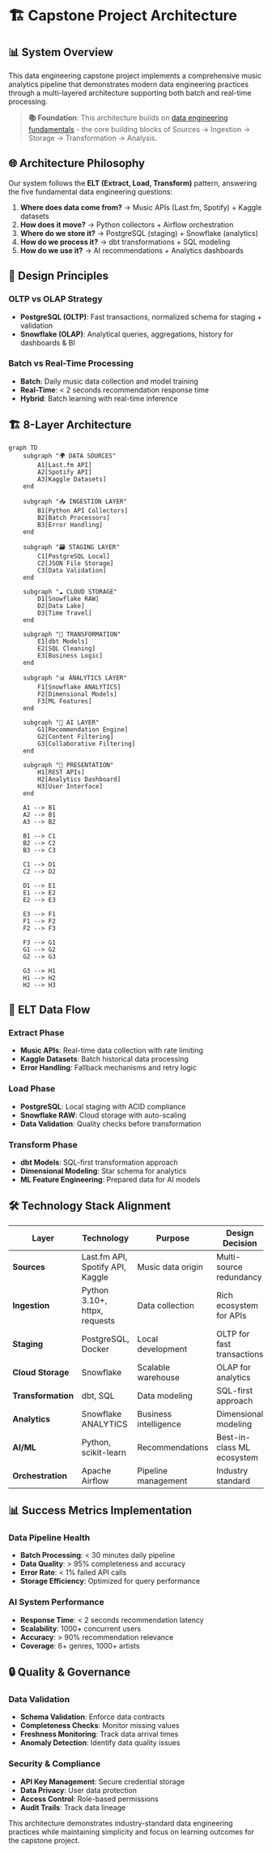 # 🏗️ Capstone Project Architecture

## 📊 System Overview

This data engineering capstone project implements a comprehensive music analytics pipeline that demonstrates modern data engineering practices through a multi-layered architecture supporting both batch and real-time processing.

> **📚 Foundation**: This architecture builds on [data engineering fundamentals](data-engineering-fundamentals.md) - the core building blocks of Sources → Ingestion → Storage → Transformation → Analysis.

## 🌐 Architecture Philosophy

Our system follows the **ELT (Extract, Load, Transform)** pattern, answering the five fundamental data engineering questions:

1. **Where does data come from?** → Music APIs (Last.fm, Spotify) + Kaggle datasets
2. **How does it move?** → Python collectors + Airflow orchestration
3. **Where do we store it?** → PostgreSQL (staging) + Snowflake (analytics)
4. **How do we process it?** → dbt transformations + SQL modeling
5. **How do we use it?** → AI recommendations + Analytics dashboards

## 🎯 Design Principles

### OLTP vs OLAP Strategy
- **PostgreSQL (OLTP)**: Fast transactions, normalized schema for staging + validation
- **Snowflake (OLAP)**: Analytical queries, aggregations, history for dashboards & BI

### Batch vs Real-Time Processing
- **Batch**: Daily music data collection and model training
- **Real-Time**: < 2 seconds recommendation response time
- **Hybrid**: Batch learning with real-time inference

## 🏗️ 8-Layer Architecture

```mermaid
graph TD
    subgraph "🌍 DATA SOURCES"
        A1[Last.fm API]
        A2[Spotify API] 
        A3[Kaggle Datasets]
    end
    
    subgraph "📥 INGESTION LAYER"
        B1[Python API Collectors]
        B2[Batch Processors]
        B3[Error Handling]
    end
    
    subgraph "🗃️ STAGING LAYER"
        C1[PostgreSQL Local]
        C2[JSON File Storage]
        C3[Data Validation]
    end
    
    subgraph "☁️ CLOUD STORAGE"
        D1[Snowflake RAW]
        D2[Data Lake]
        D3[Time Travel]
    end
    
    subgraph "🔧 TRANSFORMATION"
        E1[dbt Models]
        E2[SQL Cleaning]
        E3[Business Logic]
    end
    
    subgraph "📊 ANALYTICS LAYER"
        F1[Snowflake ANALYTICS]
        F2[Dimensional Models]
        F3[ML Features]
    end
    
    subgraph "🤖 AI LAYER"
        G1[Recommendation Engine]
        G2[Content Filtering]
        G3[Collaborative Filtering]
    end
    
    subgraph "📱 PRESENTATION"
        H1[REST APIs]
        H2[Analytics Dashboard]
        H3[User Interface]
    end
    
    A1 --> B1
    A2 --> B1
    A3 --> B2
    
    B1 --> C1
    B2 --> C2
    B3 --> C3
    
    C1 --> D1
    C2 --> D2
    
    D1 --> E1
    E1 --> E2
    E2 --> E3
    
    E3 --> F1
    F1 --> F2
    F2 --> F3
    
    F3 --> G1
    G1 --> G2
    G2 --> G3
    
    G3 --> H1
    H1 --> H2
    H2 --> H3
```

## 🔄 ELT Data Flow

### Extract Phase
- **Music APIs**: Real-time data collection with rate limiting
- **Kaggle Datasets**: Batch historical data processing
- **Error Handling**: Fallback mechanisms and retry logic

### Load Phase
- **PostgreSQL**: Local staging with ACID compliance
- **Snowflake RAW**: Cloud storage with auto-scaling
- **Data Validation**: Quality checks before transformation

### Transform Phase
- **dbt Models**: SQL-first transformation approach
- **Dimensional Modeling**: Star schema for analytics
- **ML Feature Engineering**: Prepared data for AI models

## 🛠️ Technology Stack Alignment

| Layer | Technology | Purpose | Design Decision |
|-------|------------|---------|----------------|
| **Sources** | Last.fm API, Spotify API, Kaggle | Music data origin | Multi-source redundancy |
| **Ingestion** | Python 3.10+, httpx, requests | Data collection | Rich ecosystem for APIs |
| **Staging** | PostgreSQL, Docker | Local development | OLTP for fast transactions |
| **Cloud Storage** | Snowflake | Scalable warehouse | OLAP for analytics |
| **Transformation** | dbt, SQL | Data modeling | SQL-first approach |
| **Analytics** | Snowflake ANALYTICS | Business intelligence | Dimensional modeling |
| **AI/ML** | Python, scikit-learn | Recommendations | Best-in-class ML ecosystem |
| **Orchestration** | Apache Airflow | Pipeline management | Industry standard |

## 📊 Success Metrics Implementation

### Data Pipeline Health
- **Batch Processing**: < 30 minutes daily pipeline
- **Data Quality**: > 95% completeness and accuracy
- **Error Rate**: < 1% failed API calls
- **Storage Efficiency**: Optimized for query performance

### AI System Performance
- **Response Time**: < 2 seconds recommendation latency
- **Scalability**: 1000+ concurrent users
- **Accuracy**: > 90% recommendation relevance
- **Coverage**: 6+ genres, 1000+ artists

## 🔒 Quality & Governance

### Data Validation
- **Schema Validation**: Enforce data contracts
- **Completeness Checks**: Monitor missing values
- **Freshness Monitoring**: Track data arrival times
- **Anomaly Detection**: Identify data quality issues

### Security & Compliance
- **API Key Management**: Secure credential storage
- **Data Privacy**: User data protection
- **Access Control**: Role-based permissions
- **Audit Trails**: Track data lineage

This architecture demonstrates industry-standard data engineering practices while maintaining simplicity and focus on learning outcomes for the capstone project.